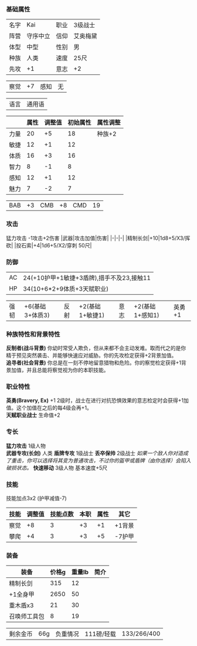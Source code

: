 ### 基础属性 ###
<table>
    <tr>
        <td>名字</td>
        <td>Kai</td>
	    <td>职业</td>
        <td>3级战士</td>
    </tr>
    <tr>
        <td>阵营</td>
        <td>守序中立</td>
        <td>信仰</td>
	    <td>艾奥梅黛</td>
    </tr>
    <tr>
        <td>体型</td>
        <td>中型</td>
        <td>性别</td>
		<td>男</td>
    </tr>
	<tr>
		<td>种族</td>
		<td>人类</td>
        <td>速度</td>
        <td>25尺</td>
    </tr>
    <tr>
	    <td>先攻</td>
	    <td>+1</td>
        <td>意志</td>
        <td>+2</td>
    </tr>
</table>
<table>
    <tr>
        <td>察觉</td>
        <td>+7</td>
		<td>感知</td>
        <td>无</td>
    </tr>
</table>
<table>
    <tr>
        <td>语言</td>
        <td>通用语</td>
    </tr>
</table>

||属性|调整值|初始属性|属性调整|
|-|-|-|-|-|
|力量|20|+5|18|种族+2|
|敏捷|12|+1|12|
|体质|16|+3|16|
|智力|8|-1|8|
|感知|12|+1|12|
|魅力|7|-2|7|
<table>
    <tr>
        <td>BAB</td>
        <td>+3</td>
		<td>CMB</td>
        <td>+8</td>
		<td>CMD</td>
        <td>19</td>
    </tr>
</table>

### 攻击 ###
猛力攻击 -1攻击+2伤害
|武器|攻击加值|伤害|
|-|-|-|
|精制长剑|+10|1d8+5/X3/挥砍|
|投石索|+4|1d6+5/X2/穿刺 50尺|
### 防御 ###
<table>
    <tr>
        <td>AC</td>
        <td>24(+10护甲+1敏捷+3盾牌),措手不及23,接触11</td>
    </tr>
	<tr>
        <td>HP</td>
        <td>34(10+6*2+9体质+3天赋职业)</td>
    </tr>
</table>
<table>
    <tr>
        <td>强韧</td>
        <td>+6(基础3+体质3)</td>
		<td>反射</td>
        <td>+2(基础1+敏捷1)</td>
		<td>意志</td>
        <td>+2(基础1+感知1)</td>
		<td>英勇+1</td>
    </tr>
</table>

### 种族特性和背景特性 ###  
**反制者(战斗背景)** 你幼时常受人欺负，但从来都不会主动发难。取而代之的是你精于预见突然袭击、并能够快速应对威胁。你的先攻检定获得+2背景加值。  
**追寻者(社会背景)** 你总是在一刻不停地留意猎物和危险。你的察觉检定获得+1背景加值，并且总能将察觉视为你的本职技能。  
### 职业特性 ###
**英勇(Bravery, Ex)** +1 2级时，战士在进行对抗恐惧效果的意志检定时会获得+1加值。这个加值在之后的每4级会再+1。   
**天赋职业战士** 生命值+2   

### 专长 ###
**猛力攻击** 1级人物    
**武器专攻(长剑)** 人类
**盾牌专攻** 1级战士
**丢卒保帅** 2级战士 *如果一个敌人你对造成了重击，你可以选择将其变为普通攻击，不过你的盔甲或盾牌（由你选择）会陷入破损状态。*
**快速移动** 3级人物 基本速度+5尺

### 技能 ###
技能加点3x2 (护甲减值-7)

|技能|调整值|技能点数|本职|属性|其它|
|-|-|-|-|-|-|
|察觉|+8|3|+3|+1|+1背景|
|攀爬|+4|3|+3|+5|-7护甲|

### 装备 ###
|装备|价格g|重量lb|简介|
|-|-|-|-|
|精制长剑|315|12|
|+1全身甲|2650|50|
|重木盾x3|21|30|
|召唤师工具包|8|19|
<table>
    <tr>
        <td>剩余金币</td>
        <td>66g</td>
		<td>负重情况</td>
        <td>111磅/轻载</td>
		<td>133/266/400</td>
    </tr>
</table>
